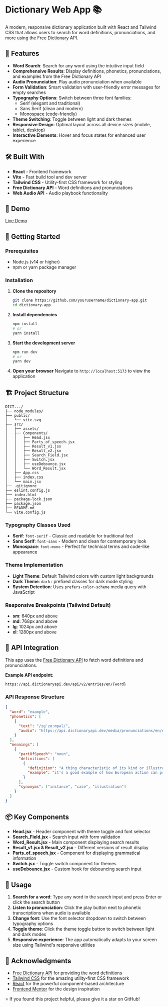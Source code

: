 # Dictionary Web App 📚

A modern, responsive dictionary application built with React and Tailwind CSS that allows users to search for word definitions, pronunciations, and more using the Free Dictionary API.


## 🚀 Features

- **Word Search**: Search for any word using the intuitive input field
- **Comprehensive Results**: Display definitions, phonetics, pronunciations, and examples from the Free Dictionary API
- **Audio Pronunciation**: Play audio pronunciation when available
- **Form Validation**: Smart validation with user-friendly error messages for empty searches
- **Typography Options**: Switch between three font families:
  - Serif (elegant and traditional)
  - Sans Serif (clean and modern)  
  - Monospace (code-friendly)
- **Theme Switching**: Toggle between light and dark themes
- **Responsive Design**: Optimal layout across all device sizes (mobile, tablet, desktop)
- **Interactive Elements**: Hover and focus states for enhanced user experience

## 🛠️ Built With

- **React** - Frontend framework
- **Vite** - Fast build tool and dev server
- **Tailwind CSS** - Utility-first CSS framework for styling
- **Free Dictionary API** - Word definitions and pronunciations
- **Web Audio API** - Audio playbook functionality

## 🎯 Demo

[Live Demo](https://dictionary-two-phi.vercel.app/)



## 🚦 Getting Started

### Prerequisites

- Node.js (v14 or higher)
- npm or yarn package manager

### Installation

1. **Clone the repository**
   ```bash
   git clone https://github.com/yourusername/dictionary-app.git
   cd dictionary-app
   ```

2. **Install dependencies**
   ```bash
   npm install
   # or
   yarn install
   ```

3. **Start the development server**
   ```bash
   npm run dev
   # or
   yarn dev
   ```

4. **Open your browser**
   Navigate to `http://localhost:5173` to view the application

## 🏗️ Project Structure

```
DICT.../
├── node_modules/
├── public/
│   └── vite.svg
├── src/
│   ├── assets/
│   ├── Components/
│   │   ├── Head.jsx
│   │   ├── Parts_of_speech.jsx
│   │   ├── Result_v1.jsx
│   │   ├── Result_v2.jsx
│   │   ├── Search_Field.jsx
│   │   ├── Switch.jsx
│   │   ├── useDebounce.jsx
│   │   └── Word_Result.jsx
│   ├── App.css
│   ├── index.css
│   └── main.jsx
├── .gitignore
├── eslint.config.js
├── index.html
├── package-lock.json
├── package.json
├── README.md
└── vite.config.js
```


### Typography Classes Used
- **Serif**: `font-serif` - Classic and readable for traditional feel
- **Sans Serif**: `font-sans` - Modern and clean for contemporary look  
- **Monospace**: `font-mono` - Perfect for technical terms and code-like appearance

### Theme Implementation
- **Light Theme**: Default Tailwind colors with custom light backgrounds
- **Dark Theme**: `dark:` prefixed classes for dark mode styling
- **System Detection**: Uses `prefers-color-scheme` media query with JavaScript

### Responsive Breakpoints (Tailwind Default)
- **sm**: 640px and above
- **md**: 768px and above
- **lg**: 1024px and above
- **xl**: 1280px and above

## 🔧 API Integration

This app uses the [Free Dictionary API](https://dictionaryapi.dev/) to fetch word definitions and pronunciations.

**Example API endpoint:**
```
https://api.dictionaryapi.dev/api/v2/entries/en/{word}
```

### API Response Structure
```json
{
  "word": "example",
  "phonetics": [
    {
      "text": "/ɪɡˈzɑːmpəl/",
      "audio": "https://api.dictionaryapi.dev/media/pronunciations/en/example-us.mp3"
    }
  ],
  "meanings": [
    {
      "partOfSpeech": "noun",
      "definitions": [
        {
          "definition": "A thing characteristic of its kind or illustrating a general rule.",
          "example": "it's a good example of how European action can produce results"
        }
      ],
      "synonyms": ["instance", "case", "illustration"]
    }
  ]
}
```

## 📦 Key Components


- **Head.jsx** - Header component with theme toggle and font selector
- **Search_Field.jsx** - Search input with form validation
- **Word_Result.jsx** - Main component displaying search results
- **Result_v1.jsx & Result_v2.jsx** - Different versions of result display
- **Parts_of_speech.jsx** - Component for displaying grammatical information
- **Switch.jsx** - Toggle switch component for themes
- **useDebounce.jsx** - Custom hook for debouncing search input


## 📱 Usage

1. **Search for a word**: Type any word in the search input and press Enter or click the search button
2. **Listen to pronunciation**: Click the play button next to phonetic transcriptions when audio is available
3. **Change font**: Use the font selector dropdown to switch between typography options
4. **Toggle theme**: Click the theme toggle button to switch between light and dark modes
5. **Responsive experience**: The app automatically adapts to your screen size using Tailwind's responsive utilities


## 🙏 Acknowledgments

- [Free Dictionary API](https://dictionaryapi.dev/) for providing the word definitions
- [Tailwind CSS](https://tailwindcss.com/) for the amazing utility-first CSS framework
- [React](https://reactjs.org/) for the powerful component-based architecture
- [Frontend Mentor](https://www.frontendmentor.io/) for the design inspiration



⭐ If you found this project helpful, please give it a star on GitHub!

